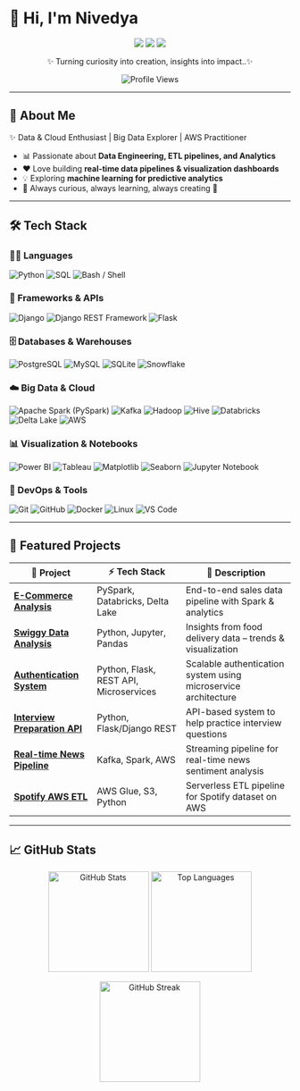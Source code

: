 # 👋 Hi, I'm Nivedya  

<p align="center">
  <a href="https://linkedin.com/in/nivedya-k"><img src="https://img.shields.io/badge/LinkedIn-blue?style=for-the-badge&logo=linkedin" /></a>
  <a href="mailto:nivedyak1112@gmail.com"><img src="https://img.shields.io/badge/Email-red?style=for-the-badge&logo=gmail" /></a>
  <a href="https://github.com/Nivedya2000"><img src="https://img.shields.io/badge/Portfolio-black?style=for-the-badge&logo=firefox" /></a>
</p>

<p align="center">
  ✨ Turning curiosity into creation, insights into impact..✨
</p>

<p align="center">
  <img src="https://komarev.com/ghpvc/?username=Nivedya2000&label=Profile%20Views&color=blue&style=flat-square" alt="Profile Views" />
</p>

---

## 🚀 About Me  

✨ Data & Cloud Enthusiast | Big Data Explorer | AWS Practitioner  

- 📊 Passionate about **Data Engineering, ETL pipelines, and Analytics**  
- ❤️ Love building **real-time data pipelines & visualization dashboards**  
- 💡 Exploring **machine learning for predictive analytics**  
- 🌱 Always curious, always learning, always creating 🚀  

---

## 🛠 Tech Stack  

### 👩‍💻 Languages  
![Python](https://img.shields.io/badge/Python-3776AB?style=for-the-badge&logo=python&logoColor=white)
![SQL](https://img.shields.io/badge/SQL-025E8C?style=for-the-badge&logo=postgresql&logoColor=white)
![Bash / Shell](https://img.shields.io/badge/Bash%20%2F%20Shell-121011?style=for-the-badge&logo=gnu-bash&logoColor=white)

### 🧩 Frameworks & APIs  
![Django](https://img.shields.io/badge/Django-092E20?style=for-the-badge&logo=django&logoColor=white)
![Django REST Framework](https://img.shields.io/badge/Django%20REST%20Framework-092E20?style=for-the-badge&logo=django&logoColor=white)
![Flask](https://img.shields.io/badge/Flask-000000?style=for-the-badge&logo=flask&logoColor=white)

### 🗄️ Databases & Warehouses  
![PostgreSQL](https://img.shields.io/badge/PostgreSQL-316192?style=for-the-badge&logo=postgresql&logoColor=white)
![MySQL](https://img.shields.io/badge/MySQL-005C84?style=for-the-badge&logo=mysql&logoColor=white)
![SQLite](https://img.shields.io/badge/SQLite-003B57?style=for-the-badge&logo=sqlite&logoColor=white)
![Snowflake](https://img.shields.io/badge/Snowflake-29B5E8?style=for-the-badge&logo=snowflake&logoColor=white)

### ☁️ Big Data & Cloud  
![Apache Spark (PySpark)](https://img.shields.io/badge/Apache%20Spark-E25A1C?style=for-the-badge&logo=apachespark&logoColor=white)
![Kafka](https://img.shields.io/badge/Apache%20Kafka-231F20?style=for-the-badge&logo=apachekafka&logoColor=white)
![Hadoop](https://img.shields.io/badge/Hadoop-66CCFF?style=for-the-badge&logo=apachehadoop&logoColor=black)
![Hive](https://img.shields.io/badge/Hive-FDEE21?style=for-the-badge&logo=apachehive&logoColor=black)
![Databricks](https://img.shields.io/badge/Databricks-FF3621?style=for-the-badge&logo=databricks&logoColor=white)
![Delta Lake](https://img.shields.io/badge/Delta%20Lake-0A8FDC?style=for-the-badge)
![AWS](https://img.shields.io/badge/AWS-FF9900?style=for-the-badge&logo=amazonaws&logoColor=white)

### 📊 Visualization & Notebooks  
![Power BI](https://img.shields.io/badge/Power%20BI-F2C811?style=for-the-badge&logo=powerbi&logoColor=black)
![Tableau](https://img.shields.io/badge/Tableau-E97627?style=for-the-badge&logo=tableau&logoColor=white)
![Matplotlib](https://img.shields.io/badge/Matplotlib-11557C?style=for-the-badge&logo=matplotlib&logoColor=white)
![Seaborn](https://img.shields.io/badge/Seaborn-4EABE6?style=for-the-badge&logo=python&logoColor=white)
![Jupyter Notebook](https://img.shields.io/badge/Jupyter-F37626?style=for-the-badge&logo=jupyter&logoColor=white)

### 🔧 DevOps & Tools  
![Git](https://img.shields.io/badge/Git-F05032?style=for-the-badge&logo=git&logoColor=white)
![GitHub](https://img.shields.io/badge/GitHub-181717?style=for-the-badge&logo=github&logoColor=white)
![Docker](https://img.shields.io/badge/Docker-2496ED?style=for-the-badge&logo=docker&logoColor=white)
![Linux](https://img.shields.io/badge/Linux-FCC624?style=for-the-badge&logo=linux&logoColor=black)
![VS Code](https://img.shields.io/badge/VS%20Code-007ACC?style=for-the-badge&logo=visualstudiocode&logoColor=white)


---

## 🚀 Featured Projects  

| 🔗 Project | ⚡ Tech Stack | 📖 Description |
|------------|--------------|----------------|
| [**E-Commerce Analysis**](https://github.com/Nivedya2000/ecommerce-analysis) | PySpark, Databricks, Delta Lake | End-to-end sales data pipeline with Spark & analytics |
| [**Swiggy Data Analysis**](https://github.com/Nivedya2000/swiggydata_analysis) | Python, Jupyter, Pandas | Insights from food delivery data – trends & visualization |
| [**Authentication System**](https://github.com/Nivedya2000/Microservice-Based-Authentication-System) | Python, Flask, REST API, Microservices | Scalable authentication system using microservice architecture |
| [**Interview Preparation API**](https://github.com/Nivedya2000/Interview-Preparation-API) | Python, Flask/Django REST | API-based system to help practice interview questions |
| [**Real-time News Pipeline**](https://github.com/Nivedya2000/RealTimeNewsPipeline) | Kafka, Spark, AWS | Streaming pipeline for real-time news sentiment analysis |
| [**Spotify AWS ETL**](https://github.com/Nivedya2000/spotify-aws-etl) | AWS Glue, S3, Python | Serverless ETL pipeline for Spotify dataset on AWS |

---

## 📈 GitHub Stats  

<p align="center">
  <img src="https://github-readme-stats.vercel.app/api?username=Nivedya2000&show_icons=true&theme=tokyonight&hide_border=false&bg_color=0D1117&title_color=58A6FF&text_color=C9D1D9&icon_color=FFB86C" alt="GitHub Stats" height="180"/>
  <img src="https://github-readme-stats.vercel.app/api/top-langs/?username=Nivedya2000&layout=compact&theme=tokyonight&hide_border=false&bg_color=0D1117&title_color=58A6FF&text_color=C9D1D9" alt="Top Languages" height="180"/>
</p>

<p align="center">
  <img src="https://streak-stats.demolab.com?user=Nivedya2000&theme=tokyonight&background=0D1117&stroke=58A6FF&ring=FFB86C&fire=FF6E96&currStreakLabel=58A6FF&sideNums=58A6FF&currStreakNum=FFB86C&sideLabels=C9D1D9&dates=8B949E" alt="GitHub Streak" height="180"/>
</p>




